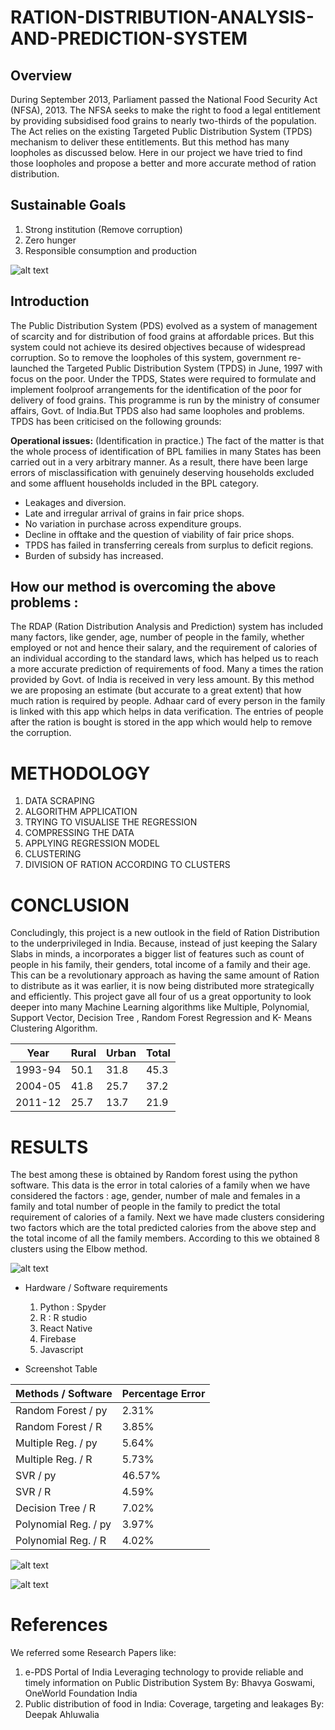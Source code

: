 # RATION-DISTRIBUTION-ANALYSIS-AND-PREDICTION-SYSTEM

## **Overview**

During September 2013, Parliament passed the National Food Security Act (NFSA), 2013. The NFSA seeks to make the right to food a legal entitlement by providing subsidised food grains to nearly two-thirds of the population. The Act relies on the existing Targeted Public Distribution System (TPDS) mechanism to deliver these entitlements. But this method has many loopholes as discussed below. Here in our project we have tried to find those loopholes and propose a better and more accurate method of ration distribution.

## **Sustainable Goals**

   1. Strong institution (Remove corruption)
   2. Zero hunger
   3. Responsible consumption and production

![alt text](https://github.com/harsh-vishnoi/RATION-DISTRIBUTION-ANALYSIS-AND-PREDICTION-SYSTEM/blob/master/Readme/download.png)


## **Introduction**

   The Public Distribution System (PDS) evolved as a system of management of scarcity and for distribution of food grains at affordable prices. But this system could not achieve its desired objectives because of widespread corruption. So to remove the loopholes of this system, government re-launched the Targeted Public Distribution System (TPDS) in June, 1997 with focus on the poor. Under the TPDS, States were required to formulate and implement foolproof arrangements for the identification of the poor for delivery of food grains. This programme is run by the ministry of consumer affairs, Govt. of India.But TPDS also had same loopholes and problems. TPDS has been criticised on the following grounds:
       
**Operational issues:** (Identification in practice.) The fact of the matter is that the whole process of identification of BPL families in many States has been carried out in a very arbitrary manner. As a result, there have been large errors of misclassification with genuinely deserving households excluded and some affluent households included in the BPL category.

   * Leakages and diversion.
   * Late and irregular arrival of grains in fair price shops.
   * No variation in purchase across expenditure groups.
   * Decline in offtake and the question of viability of fair price shops.
   * TPDS has failed in transferring cereals from surplus to deficit regions.
   * Burden of subsidy has increased.

## **How our method is overcoming the above problems :**

The RDAP (Ration Distribution Analysis and Prediction) system has included many factors, like gender, age, number of people in the family, whether employed or not and hence their salary, and the requirement of calories of an individual according to the standard laws, which has helped us to reach a more accurate prediction of requirements of food.
Many a times the ration provided by Govt. of India is received in very less amount. By this method we are proposing an estimate (but accurate to a great extent) that how much ration is required by people.
Adhaar card of every person in the family is linked with this app which helps in data verification. The entries of people after the ration is bought is stored in the app which would help to remove the corruption.

# METHODOLOGY

   1. DATA SCRAPING
   2. ALGORITHM APPLICATION
   3. TRYING TO VISUALISE THE REGRESSION
   4.	COMPRESSING THE DATA
   5.	APPLYING REGRESSION MODEL
   6. CLUSTERING
   7.	DIVISION OF RATION ACCORDING TO CLUSTERS
   

# CONCLUSION

Concludingly, this project is a new outlook in the field of Ration Distribution to the underprivileged in India. Because, instead of just keeping the Salary Slabs in minds, a incorporates a bigger list of features such as count of people in his family, their genders, total income of a family and their age. This can be a revolutionary approach as having the same amount of Ration to distribute as it was earlier, it is now being distributed more strategically and efficiently. 
This project gave all four of us a great opportunity to look deeper into many Machine Learning algorithms like Multiple, Polynomial, Support Vector, Decision Tree , Random Forest Regression and K- Means Clustering Algorithm.


| Year | Rural | Urban | Total | 
|------|-------|-------|-------|
|1993-94|50.1|31.8|45.3|
|2004-05|41.8|25.7|37.2|
|2011-12|25.7|13.7|21.9|

# RESULTS

The best among these is obtained by Random forest using the python software. This data is the error in total calories of a    family when we have considered the factors : age, gender, number of male and females in a family and total number of people in the family to predict the total requirement of calories of a family.
Next we have made clusters considering two factors which are the total predicted calories from the above step and the total income of all the family members. 
According to this we obtained 8 clusters using the Elbow method.


![alt text](https://github.com/harsh-vishnoi/RATION-DISTRIBUTION-ANALYSIS-AND-PREDICTION-SYSTEM/blob/master/Readme/elbow.jpg)

 * Hardware / Software requirements

 	1. Python : Spyder
	2. R : R studio
	3. React Native
	4. Firebase
	5. Javascript
  
  * Screenshot Table
  
|Methods / Software| Percentage Error |
|-----|-----|
|Random Forest / py|2.31%|
|Random Forest / R|3.85%|
|Multiple Reg. / py|5.64%|
|Multiple Reg. / R|5.73%|
|SVR / py|46.57%|
|SVR / R|4.59%|
|Decision Tree / R|7.02%|
|Polynomial Reg. / py|3.97%|
|Polynomial Reg. / R|4.02%|

![alt text](https://github.com/harsh-vishnoi/RATION-DISTRIBUTION-ANALYSIS-AND-PREDICTION-SYSTEM/blob/master/Readme/Graph1%20for%20visualising%20the%20data.png)

![alt text](https://github.com/harsh-vishnoi/RATION-DISTRIBUTION-ANALYSIS-AND-PREDICTION-SYSTEM/blob/master/Readme/Graph2%20for%20visualising%20the%20data.png)


# References
We referred some Research Papers like:

1. e-PDS Portal of India Leveraging technology to provide reliable and timely 
	information on Public Distribution System
   By: Bhavya Goswami, OneWorld Foundation India
2.	Public distribution of food in India: Coverage, targeting and leakages
   By: Deepak Ahluwalia
